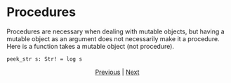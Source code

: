 # Procedures

Procedures are necessary when dealing with mutable objects, but having a mutable object as an argument does not necessarily make it a procedure.
Here is a function takes a mutable object (not procedure).

```erg
peek_str s: Str! = log s
```

<p align='center'>
    <a href='./07_side_effect.md'>Previous</a> | <a href='./09_builtin_procs.md'>Next</a>
</p>
